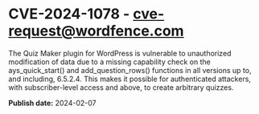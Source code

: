 # CVE-2024-1078 - cve-request@wordfence.com

The Quiz Maker plugin for WordPress is vulnerable to unauthorized modification of data due to a missing capability check on the ays_quick_start() and add_question_rows() functions in all versions up to, and including, 6.5.2.4. This makes it possible for authenticated attackers, with subscriber-level access and above, to create arbitrary quizzes.

**Publish date:** 2024-02-07
